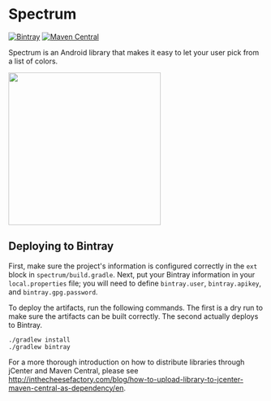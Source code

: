# Spectrum
[![Bintray](https://img.shields.io/bintray/v/nwalters512/maven/spectrum.svg?style=flat-square)](https://bintray.com/nwalters512/maven/spectrum/view) [![Maven Central](https://img.shields.io/maven-central/v/com.thebluealliance/spectrum.svg?style=flat-square)](http://search.maven.org/#artifactdetails|com.thebluealliance|spectrum|0.1.1|aar)

Spectrum is an Android library that makes it easy to let your user pick from a list of colors.

<img src="https://raw.githubusercontent.com/the-blue-alliance/spectrum/master/art/dialog.png" width="300">

## Deploying to Bintray
First, make sure the project's information is configured correctly in the `ext` block in `spectrum/build.gradle`. Next, put your Bintray information in your `local.properties` file; you will need to define `bintray.user`, `bintray.apikey`, and `bintray.gpg.password`.

To deploy the artifacts, run the following commands. The first is a dry run to make sure the artifacts can be built correctly. The second actually deploys to Bintray.

```
./gradlew install
./gradlew bintray
```

For a more thorough introduction on how to distribute libraries through jCenter and Maven Central, please see http://inthecheesefactory.com/blog/how-to-upload-library-to-jcenter-maven-central-as-dependency/en.
